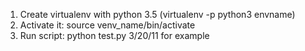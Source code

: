 1. Create virtualenv with python 3.5 (virtualenv -p python3 envname)
2. Activate it: source venv_name/bin/activate
3. Run script: python test.py 3/20/11 for example 
